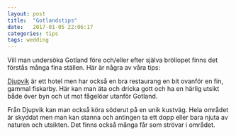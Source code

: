 ```yaml
---
layout: post
title:  "Gotlandstips"
date:   2017-01-05 22:06:17
categories: tips
tags: wedding
---
```

Vill man undersöka Gotland före och/eller efter själva bröllopet finns det förstås många fina ställen. Här är några av våra tips:

[Djupvik](http://www.djupvikhotel.com) är ett hotel men har också en bra restaurang en bit ovanför en fin, gammal fiskarby. Här kan man äta och dricka gott och ha en härlig utsikt både över byn och ut mot fågelöar utanför Gotland.

Från Djupvik kan man också köra söderut på en unik kustväg. Hela området är skyddat men man kan stanna och antingen ta ett dopp eller bara njuta av naturen och utsikten. Det finns också många får som strövar i området. 